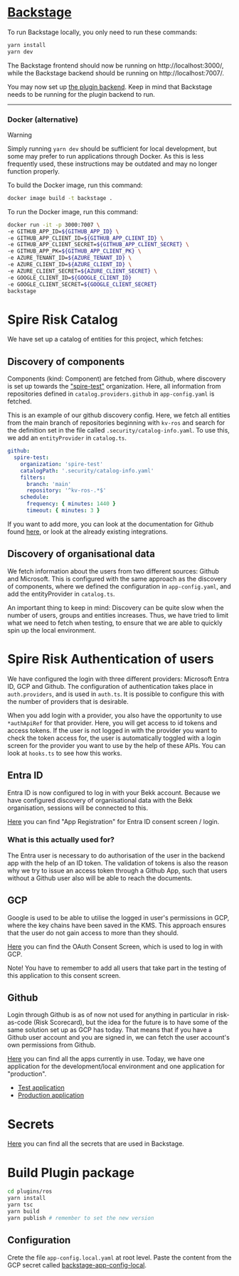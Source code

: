 # [Backstage](https://backstage.io)

To run Backstage locally, you only need to run these commands:

```sh
yarn install
yarn dev
```

The Backstage frontend should now be running on http://localhost:3000/, while the Backstage backend should be running on http://localhost:7007/.

You may now set up [the plugin backend](https://github.com/kartverket/backstage-plugin-risk-scorecard-backend). Keep in mind that Backstage needs to be running for the plugin backend to run.

---

### Docker (alternative)

> [!WARNING]  
> Simply running `yarn dev` should be sufficient for local development, but some may prefer to run applications through Docker.
> As this is less frequently used, these instructions may be outdated and may no longer function properly.

To build the Docker image, run this command:

```sh
docker image build -t backstage .
```

To run the Docker image, run this command:

```sh
docker run -it -p 3000:7007 \
-e GITHUB_APP_ID=${GITHUB_APP_ID} \
-e GITHUB_APP_CLIENT_ID=${GITHUB_APP_CLIENT_ID} \
-e GITHUB_APP_CLIENT_SECRET=${GITHUB_APP_CLIENT_SECRET} \
-e GITHUB_APP_PK=${GITHUB_APP_CLIENT_PK} \
-e AZURE_TENANT_ID=${AZURE_TENANT_ID} \
-e AZURE_CLIENT_ID=${AZURE_CLIENT_ID} \
-e AZURE_CLIENT_SECRET=${AZURE_CLIENT_SECRET} \
-e GOOGLE_CLIENT_ID=${GOOGLE_CLIENT_ID}
-e GOOGLE_CLIENT_SECRET=${GOOGLE_CLIENT_SECRET}
backstage
```

# Spire Risk Catalog

We have set up a catalog of entities for this project, which fetches:

## Discovery of components
Components (kind: Component) are fetched from Github, where discovery is set up towards the ["spire-test"](https://github.com/spire-test) organization. 
Here, all information from repositories defined in `catalog.providers.github` in `app-config.yaml` is fetched. 

This is an example of our github discovery config. Here, we fetch all entities from the main branch of repositories beginning with `kv-ros` and search for the definition set in the file called `.security/catalog-info.yaml`.
To use this, we add an `entityProvider` in `catalog.ts`.


```yaml
github:
  spire-test:
    organization: 'spire-test'
    catalogPath: '.security/catalog-info.yaml'
    filters:
      branch: 'main'
      repository: '^kv-ros-.*$'
    schedule:
      frequency: { minutes: 1440 }
      timeout: { minutes: 3 }
```
If you want to add more, you can look at the documentation for Github found [here](https://backstage.io/docs/integrations/github/discovery), or look at the already existing integrations.

## Discovery of organisational data
We fetch information about the users from two different sources: Github and Microsoft.
This is configured with the same approach as the discovery of components, where we defined the configuration in `app-config.yaml`,
and add the entityProvider in `catalog.ts`.

An important thing to keep in mind: 
Discovery can be quite slow when the number of users, groups and entities increases. 
Thus, we have tried to limit what we need to fetch when testing, to ensure that we are able to quickly spin up the local environment.

# Spire Risk Authentication of users

We have configured the login with three different providers: Microsoft Entra ID, GCP and Github.
The configuration of authentication takes place in `auth.providers`, and is used in `auth.ts`. 
It is possible to configure this with the number of providers that is desirable. 

When you add login with a provider, you also have the opportunity to use `*authApiRef` for that provider. Here, you will get access to id tokens and access tokens. 
If the user is not logged in with the provider you want to check the token access for, the user is automatically toggled with a login screen for the provider you want to use by the help of these APIs. 
You can look at `hooks.ts` to see how this works.


## Entra ID
Entra ID is now configured to log in with your Bekk account. Because we have configured discovery of organisational data with the Bekk organisation, sessions will be connected to this.


[Here](https://portal.azure.com/#view/Microsoft_AAD_RegisteredApps/ApplicationMenuBlade/~/Overview/appId/4db9a5d4-74c3-4c7e-bd71-1029f96a099c/isMSAApp~/false)
you can find "App Registration" for Entra ID consent screen / login. 


### What is this actually used for?
The Entra user is necessary to do authorisation of the user in the backend app with the help of an ID token. 
The validation of tokens is also the reason why we try to issue an access token through a Github App, such that users without a Github user also will be able to reach the documents.

## GCP
Google is used to be able to utilise the logged in user's permissions in GCP, where the key chains have been saved in the KMS. 
This approach ensures that the user do not gain access to more than they should.


[Here](https://console.cloud.google.com/apis/credentials/consent?referrer=search&project=spire-ros-5lmr) you can find the OAuth Consent Screen, which is used to log in with GCP.

Note! You have to remember to add all users that take part in the testing of this application to this consent screen.

## Github
Login through Github is as of now not used for anything in particular in risk-as-code (Risk Scorecard), but the idea for the future is to have some of the same 
solution set up as GCP has today. That means that if you have a Github user account and you are signed in, we can fetch the user account's own permissions from Github.


[Here](https://github.com/organizations/spire-test/settings/installations) you can find all the apps currently in use. Today, we have one application for the development/local environment and one application for "production". 

- [Test application](https://github.com/organizations/spire-test/settings/apps/backstage-ros)
- [Production application](https://github.com/organizations/spire-test/settings/apps/backstage-testis)

# Secrets

[Here](https://console.cloud.google.com/security/secret-manager?project=spire-ros-5lmr) you can find all the secrets that are used in Backstage.



# Build Plugin package

```sh
cd plugins/ros
yarn install
yarn tsc
yarn build
yarn publish # remember to set the new version
```

## Configuration
Crete the file `app-config.local.yaml` at root level. 
Paste the content from the GCP secret called [backstage-app-config-local](https://console.cloud.google.com/security/secret-manager/secret/backstage-app-config-local/versions?project=spire-ros-5lmr).
